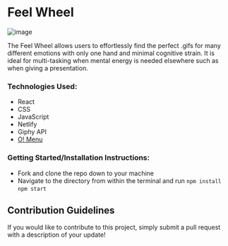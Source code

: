 #  Feel Wheel

![image](https://user-images.githubusercontent.com/76757656/148879919-7c38aa5c-eca0-4c7a-80c9-14c1c4a3e3cd.png)

The Feel Wheel allows users to effortlessly find the perfect .gifs for many different emotions with only one hand and minimal cognitive strain. It is ideal for multi-tasking when mental energy is needed elsewhere such as when giving a presentation.

### Technologies Used:

- React
- CSS
- JavaScript
- Netlify
- Giphy API
- [O! Menu](https://github.com/dawiidio/o-menu)

###  Getting Started/Installation Instructions: 

- Fork and clone the repo down to your machine
- Navigate to the directory from within the terminal and run ```npm install``` ```npm start```

## Contribution Guidelines

If you would like to contribute to this project, simply submit a pull request with a description of your update!
